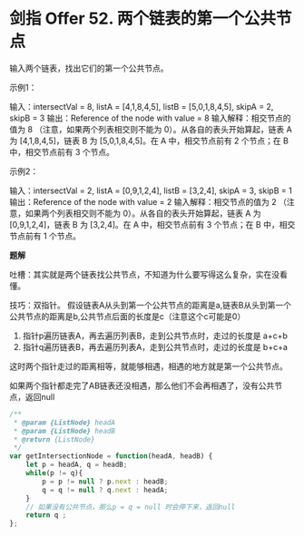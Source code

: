 # 剑指 Offer 52. 两个链表的第一个公共节点

输入两个链表，找出它们的第一个公共节点。

示例1：

输入：intersectVal = 8, listA = [4,1,8,4,5], listB = [5,0,1,8,4,5], skipA = 2, skipB = 3
输出：Reference of the node with value = 8
输入解释：相交节点的值为 8 （注意，如果两个列表相交则不能为 0）。从各自的表头开始算起，链表 A 为 [4,1,8,4,5]，链表 B 为 [5,0,1,8,4,5]。在 A 中，相交节点前有 2 个节点；在 B 中，相交节点前有 3 个节点。

示例2：

输入：intersectVal = 2, listA = [0,9,1,2,4], listB = [3,2,4], skipA = 3, skipB = 1
输出：Reference of the node with value = 2
输入解释：相交节点的值为 2 （注意，如果两个列表相交则不能为 0）。从各自的表头开始算起，链表 A 为 [0,9,1,2,4]，链表 B 为 [3,2,4]。在 A 中，相交节点前有 3 个节点；在 B 中，相交节点前有 1 个节点。




**题解**

吐槽：其实就是两个链表找公共节点，不知道为什么要写得这么复杂，实在没看懂。

技巧：双指针。
假设链表A从头到第一个公共节点的距离是a,链表B从头到第一个公共节点的距离是b,公共节点后面的长度是c（注意这个c可能是0）

1. 指针p遍历链表A，再去遍历列表B，走到公共节点时，走过的长度是 a+c+b
2. 指针q遍历链表B，再去遍历列表A，走到公共节点时，走过的长度是 b+c+a 

这时两个指针走过的距离相等，就能够相遇，相遇的地方就是第一个公共节点。

如果两个指针都走完了AB链表还没相遇，那么他们不会再相遇了，没有公共节点，返回null


```js
/**
 * @param {ListNode} headA
 * @param {ListNode} headB
 * @return {ListNode}
 */
var getIntersectionNode = function(headA, headB) {
    let p = headA, q = headB;
    while(p != q){  
        p = p != null ? p.next : headB;
        q = q != null ? q.next : headA;
    }  
    // 如果没有公共节点，那么p = q = null 时会停下来，返回null
    return q ;
};

```

